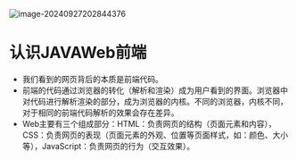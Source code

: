 ![image-20240927202844376](C:\Users\周鹏\AppData\Roaming\Typora\typora-user-images\image-20240927202844376.png)

# 认识JAVAWeb前端

- 我们看到的网页背后的本质是前端代码。
- 前端的代码通过浏览器的转化（解析和渲染）成为用户看到的界面。浏览器中对代码进行解析渲染的部分，成为浏览器的内核。不同的浏览器，内核不同，对于相同的前端代码解析的效果会存在差异。
- Web主要有三个组成部分：HTML：负责网页的结构（页面元素和内容），CSS：负责网页的表现（页面元素的外观、位置等页面样式，如：颜色、大小等），JavaScript：负责网页的行为（交互效果）。

